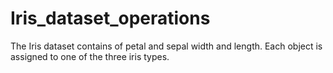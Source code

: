 # Iris_dataset_operations
The Iris dataset contains of petal and sepal width and length. Each object is assigned to one of the three iris types. 
